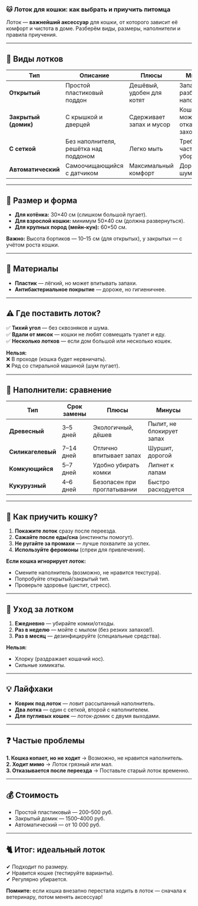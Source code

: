 ### **🐱 Лоток для кошки: как выбрать и приучить питомца**  

Лоток — **важнейший аксессуар** для кошки, от которого зависит её комфорт и чистота в доме. Разберём виды, размеры, наполнители и правила приучения.  

---

## **🔎 Виды лотков**  

| **Тип** | **Описание** | **Плюсы** | **Минусы** |  
|---------|-------------|-----------|------------|  
| **Открытый** | Простой пластиковый поддон | Дешёвый, удобен для котят | Запах, разброс наполнителя |  
| **Закрытый (домик)** | С крышкой и дверцей | Сдерживает запах и мусор | Кошка может отказаться заходить |  
| **С сеткой** | Без наполнителя, решётка над поддоном | Легко мыть | Требует частой уборки |  
| **Автоматический** | Самоочищающийся с датчиком | Максимальный комфорт | Дорогой, шумный |  

---

## **📏 Размер и форма**  

- **Для котёнка:** 30×40 см (слишком большой пугает).  
- **Для взрослой кошки:** минимум 50×40 см (должна развернуться).  
- **Для крупных пород (мейн-кун):** 60×50 см.  

**Важно:** Высота бортиков — 10–15 см (для открытых), у закрытых — с учётом роста кошки.  

---

## **🧴 Материалы**  

- **Пластик** — лёгкий, но может впитывать запахи.  
- **Антибактериальное покрытие** — дороже, но гигиеничнее.  

---

## **⚠ Где поставить лоток?**  

✅ **Тихий угол** — без сквозняков и шума.  
✅ **Вдали от мисок** — кошки не любят совмещать туалет и еду.  
✅ **Несколько лотков** — если дом большой или несколько кошек.  

**Нельзя:**  
❌ В проходе (кошка будет нервничать).  
❌ Ряд со стиральной машиной (шум пугает).  

---

## **🧻 Наполнители: сравнение**  

| **Тип** | **Срок замены** | **Плюсы** | **Минусы** |  
|---------|----------------|-----------|------------|  
| **Древесный** | 3–5 дней | Экологичный, дёшев | Пылит, не блокирует запах |  
| **Силикагелевый** | 7–14 дней | Отлично впитывает запах | Шуршит, дорогой |  
| **Комкующийся** | 5–7 дней | Удобно убирать комки | Липнет к лапам |  
| **Кукурузный** | 4–6 дней | Безопасен при проглатывании | Быстро расходуется |  

---

## **🐾 Как приучить кошку?**  

1. **Покажите лоток** сразу после переезда.  
2. **Сажайте после еды/сна** (инстинкты помогут).  
3. **Не ругайте за промахи** — лучше похвалите за успех.  
4. **Используйте феромоны** (спреи для привлечения).  

**Если кошка игнорирует лоток:**  
- Смените наполнитель (возможно, не нравится текстура).  
- Попробуйте открытый/закрытый тип.  
- Проверьте здоровье (цистит, стресс).  

---

## **🧹 Уход за лотком**  

1. **Ежедневно** — убирайте комки/отходы.  
2. **Раз в неделю** — мойте с мылом (без резких запахов!).  
3. **Раз в месяц** — дезинфицируйте (специальные средства).  

**Нельзя:**  
- Хлорку (раздражает кошачий нос).  
- Сильные химикаты.  

---

## **💡 Лайфхаки**  

- **Коврик под лоток** — ловит рассыпанный наполнитель.  
- **Два лотка** — один с сеткой, второй с наполнителем.  
- **Для пугливых кошек** — лоток-домик с двумя выходами.  

---

## **❓ Частые проблемы**  

**1. Кошка копает, но не ходит** → Возможно, не нравится наполнитель.  
**2. Ходит мимо** → Лоток грязный или мал.  
**3. Отказывается после переезда** → Поставьте старый лоток временно.  

---

## **💰 Стоимость**  

- Простой пластиковый — 200–500 руб.  
- Закрытый домик — 1500–4000 руб.  
- Автоматический — от 10 000 руб.  

---

## **🐈 Итог: идеальный лоток**  

✔ Подходит по размеру.  
✔ Нравится кошке (тестируйте варианты).  
✔ Регулярно убирается.  

**Помните:** если кошка внезапно перестала ходить в лоток — сначала к ветеринару, потом менять аксессуар!